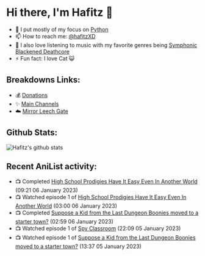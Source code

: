 # Hi there, I'm Hafitz 👋
- 🐍 I put mostly of my focus on [Python](https://python.org)
- 📫 How to reach me: [@hafitzXD](https://t.me/hafitzXD)
- 🎵 I also love listening to music with my favorite genres being [Symphonic Blackened Deathcore](https://youtu.be/qyYmS_iBcy4)
- ⚡ Fun fact: I love Cat 😺

## Breakdowns Links:
- 💰 [Donations](https://t.me/TheBreakdowns/2)
- ✨ [Main Channels](https://t.me/TheBreakdowns)
- ☁️ [Mirror Leech Gate](https://t.me/BreakdownsGate)

## Github Stats:
![Hafitz's github stats](https://github-readme-stats.vercel.app/api?username=breakdowns&show_icons=true&count_private=true&bg_color=00000000&text_color=777)

## Recent AniList activity:
<!-- ANILIST_ACTIVITY:start -->

-   📺 Completed [High School Prodigies Have It Easy Even In Another World](https://anilist.co/anime/108388) (09:21 06 January 2023)
-   📺 Watched episode 1 of [High School Prodigies Have It Easy Even In Another World](https://anilist.co/anime/108388) (03:00 06 January 2023)
-   📺 Completed [Suppose a Kid from the Last Dungeon Boonies moved to a starter town?](https://anilist.co/anime/112649) (02:59 06 January 2023)
-   📺 Watched episode 1 of [Spy Classroom](https://anilist.co/anime/146323) (22:09 05 January 2023)
-   📺 Watched episode 1 of [Suppose a Kid from the Last Dungeon Boonies moved to a starter town?](https://anilist.co/anime/112649) (13:37 05 January 2023)

<!-- ANILIST_ACTIVITY:end -->
